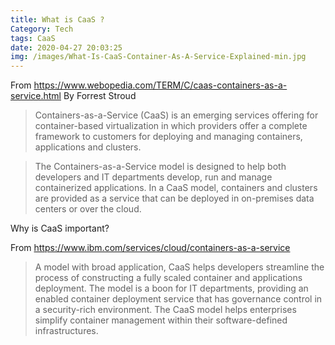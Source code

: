 ```yaml
---
title: What is CaaS ?
Category: Tech
tags: CaaS
date: 2020-04-27 20:03:25
img: /images/What-Is-CaaS-Container-As-A-Service-Explained-min.jpg
---
```


From https://www.webopedia.com/TERM/C/caas-containers-as-a-service.html By Forrest Stroud

> Containers-as-a-Service (CaaS) is an emerging services offering for container-based virtualization in which providers offer a complete framework to customers for deploying and managing containers, applications and clusters.

> The Containers-as-a-Service model is designed to help both developers and IT departments develop, run and manage containerized applications. In a CaaS model, containers and clusters are provided as a service that can be deployed in on-premises data centers or over the cloud.


Why is CaaS important?

From https://www.ibm.com/services/cloud/containers-as-a-service

> A model with broad application, CaaS helps developers streamline the process of constructing a fully scaled container and applications deployment. The model is a boon for IT departments, providing an enabled container deployment service that has governance control in a security-rich environment. The CaaS model helps enterprises simplify container management within their software-defined infrastructures.
